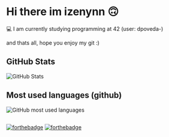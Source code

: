 # Hi there im izenynn 🙃

💻  I am currently studying programming at 42 (user: dpoveda-)

and thats all, hope you enjoy my git :)

## GitHub Stats

![GitHub Stats](https://github-readme-stats.vercel.app/api?username=izenynn&show_icons=true&count_private=true&hide=contribs&theme=dark)

## Most used languages (github)

![GitHub most used languages](https://github-readme-stats.vercel.app/api/top-langs/?username=izenynn&langs_count=10&theme=dark&count_private=true&hide_title=true&layout=compact&hide=roff,swift,objective-c,perl)

##
[![forthebadge](https://forthebadge.com/images/badges/built-with-love.svg)](https://forthebadge.com)
[![forthebadge](https://forthebadge.com/images/badges/powered-by-coffee.svg)](https://forthebadge.com)
